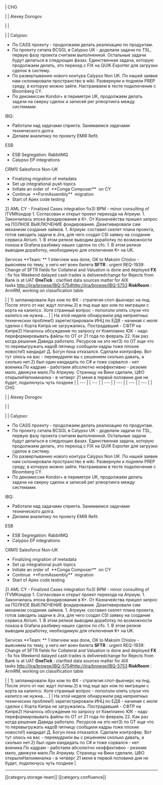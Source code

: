 





| CHG

 | 
| Alexey Dorogov

 | 
| 

 | 
| Calypso:

<ul><li>По CASS проекту - продолжаем делать реализацию по продуктам.</li><li>По проекту сетапа BCSGL в Calypso UK - доделали задачи по TSL, первую фазу проекта считаем выполненной. Остальные задачи будут делаться в следующих фазах. Единственная задача, которую продолжаем делать, это переход с FIX на QUIK Exporter для загрузки сделок в систему.</li><li>По развертыванию нового контура Calypso Non UK. По нашей заявке нам склонировали пространство в wiki. Развернули и подняли PREP среду, в которую можно зайти. Настраиваем в тесте подключение с Bloomberg CY.</li><li>По декомиссии Kondor+ в периметре UK, продолжаем делать задачи на сверку сделок и записей рег рпеортинга между системами.</li></ul>IBQ:

<ul><li>Работали над задачами спринта. Занимаемся задачами технического долга.</li><li>Делаем аналитику по проекту EMIR Refit.</li></ul>ESB<ul><li>ESB Segregation: RabbitMQ</li><li>Calypso EP integrations</li></ul>CRM1) Salesforce Non-UK<ul><li>Finalizing migration of metadata</li><li>Set up integrational push topics</li><li>Initiate an order of  **Conga Composer**  on CY</li><li>Continue  **FormAssembly**  migration</li><li>Start of Apex code testing</li></ul>2) AML CY - Finalized Cases integration fix3) BPM - minor consulting of ITVMКондор
1. Согласован и открыт проект перехода на Атриум.
1. Закончилась эпоха фондирования в К+. От Казначейства пришел запрос на ПОЛНОЕ ВЫКЛЮЧЕНИЕ фондирования. Деактивировали сам механизм создания займов.
1. Атриум: составил скелет плана проекта, готов заводить задачи в Jira, для чего создал CSI заявку на создание сервиса Atrium.
1. В этом релизе выводим доработку по возможности показа в Grafana разбивку наших сделок по cfo.
1. В этом релизе выводим доработку, необходимую для отключения K+ на UK.

Services **Team: ** 1 interview was done, OK to Maksim Chislov - выясняем по тему, у него нет воен билета **SFTR** : urgent REQ-1939: Change of SFTR fields for Collateral and Valuation is done and deployed **FX** : fix fox Weekend dalayed cash trades is deliveredchange for Rejects from Bank is at UAT **OneTick** : clarified data sources matter for AIX tasks [http://jira/browse/IBQ-5754](http://jira/browse/IBQ-5754)[http://jira/browse/IBQ-5753](http://jira/browse/IBQ-5753) **RiskRoom** : ArmRM, working on classification table

 | 
| 1) запланировали Арх ком по ФХ - стратегия спот-фьючерс на пнд. После этого от нас ждут логины.2) в пнд еще арх ком по миграции с корта на калипсо. Хотя странный вопрос - поползли опять слухи что калипсо не нужна.... | 
| На этой неделе обнаружили ряд неприятных технических проблем1) зарегистрировали ИНЦ по ЕДВ - начиная с июля сделки с Корта Кипра не загружались. Пострадавший - СФТР на Кипре2) Началось обсуждение по запросу от Комплаенс ЮК - надо переформировывать файлы по ОТ от 21 года по февраль 22. Как раз когда решение Давида работало. Ресурсов на это нет3) по ОТ еще что то перевыгружать надоВ пятницу сообщили кадры тоже плохие новости1) кандидат Д. Богун пока отказался. Сделали контрофер. Вот тут злюсь на вас - перемудрили вы с решением сколько давать, а сколько нет.2) был один кандидать по C# и тоже сорвался - нет военика.По кадрам - работаем абсолютно неэффективно - резюме мало, движухи мало.По Атриуму. Страницу на Вики сделали, ЦФО открылиНапоимналка - в четверг 21 меня в первой половине дня не будет, подключусь чуть позднее | 
|  --- | 
|  --- | 
|  --- | 
|  --- | 
|  --- | 
|  --- | 
| CHG

 | 
| Alexey Dorogov

 | 
| 

 | 
| Calypso:

<ul><li>По CASS проекту - продолжаем делать реализацию по продуктам.</li><li>По проекту сетапа BCSGL в Calypso UK - доделали задачи по TSL, первую фазу проекта считаем выполненной. Остальные задачи будут делаться в следующих фазах. Единственная задача, которую продолжаем делать, это переход с FIX на QUIK Exporter для загрузки сделок в систему.</li><li>По развертыванию нового контура Calypso Non UK. По нашей заявке нам склонировали пространство в wiki. Развернули и подняли PREP среду, в которую можно зайти. Настраиваем в тесте подключение с Bloomberg CY.</li><li>По декомиссии Kondor+ в периметре UK, продолжаем делать задачи на сверку сделок и записей рег рпеортинга между системами.</li></ul>IBQ:

<ul><li>Работали над задачами спринта. Занимаемся задачами технического долга.</li><li>Делаем аналитику по проекту EMIR Refit.</li></ul>ESB<ul><li>ESB Segregation: RabbitMQ</li><li>Calypso EP integrations</li></ul>CRM1) Salesforce Non-UK<ul><li>Finalizing migration of metadata</li><li>Set up integrational push topics</li><li>Initiate an order of  **Conga Composer**  on CY</li><li>Continue  **FormAssembly**  migration</li><li>Start of Apex code testing</li></ul>2) AML CY - Finalized Cases integration fix3) BPM - minor consulting of ITVMКондор
1. Согласован и открыт проект перехода на Атриум.
1. Закончилась эпоха фондирования в К+. От Казначейства пришел запрос на ПОЛНОЕ ВЫКЛЮЧЕНИЕ фондирования. Деактивировали сам механизм создания займов.
1. Атриум: составил скелет плана проекта, готов заводить задачи в Jira, для чего создал CSI заявку на создание сервиса Atrium.
1. В этом релизе выводим доработку по возможности показа в Grafana разбивку наших сделок по cfo.
1. В этом релизе выводим доработку, необходимую для отключения K+ на UK.

Services **Team: ** 1 interview was done, OK to Maksim Chislov - выясняем по тему, у него нет воен билета **SFTR** : urgent REQ-1939: Change of SFTR fields for Collateral and Valuation is done and deployed **FX** : fix fox Weekend dalayed cash trades is deliveredchange for Rejects from Bank is at UAT **OneTick** : clarified data sources matter for AIX tasks [http://jira/browse/IBQ-5754](http://jira/browse/IBQ-5754)[http://jira/browse/IBQ-5753](http://jira/browse/IBQ-5753) **RiskRoom** : ArmRM, working on classification table

 | 
| 1) запланировали Арх ком по ФХ - стратегия спот-фьючерс на пнд. После этого от нас ждут логины.2) в пнд еще арх ком по миграции с корта на калипсо. Хотя странный вопрос - поползли опять слухи что калипсо не нужна.... | 
| На этой неделе обнаружили ряд неприятных технических проблем1) зарегистрировали ИНЦ по ЕДВ - начиная с июля сделки с Корта Кипра не загружались. Пострадавший - СФТР на Кипре2) Началось обсуждение по запросу от Комплаенс ЮК - надо переформировывать файлы по ОТ от 21 года по февраль 22. Как раз когда решение Давида работало. Ресурсов на это нет3) по ОТ еще что то перевыгружать надоВ пятницу сообщили кадры тоже плохие новости1) кандидат Д. Богун пока отказался. Сделали контрофер. Вот тут злюсь на вас - перемудрили вы с решением сколько давать, а сколько нет.2) был один кандидать по C# и тоже сорвался - нет военика.По кадрам - работаем абсолютно неэффективно - резюме мало, движухи мало.По Атриуму. Страницу на Вики сделали, ЦФО открылиНапоимналка - в четверг 21 меня в первой половине дня не будет, подключусь чуть позднее | 







*****

[[category.storage-team]] 
[[category.confluence]] 
